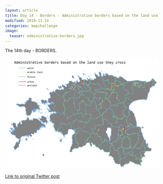 ```yaml
---
layout: article
title: Day 14 - Borders - Administrative borders based on the land use they cross
modified: 2019-11-14
categories: mapchallenge
image:
  teaser: administrative-borders.jpg
---
```


The 14th day - BORDERS.

![image of day 14 post](../../images/administrative-borders.jpg)

[Link to original Twitter post](https://twitter.com/evelynuuemaa/status/1195003621185904647)
